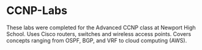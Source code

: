 # CCNP-Labs
These labs were completed for the Advanced CCNP class at Newport High School. Uses Cisco routers, switches and wireless access points. Covers concepts ranging from OSPF, BGP, and VRF to cloud computing (AWS).
